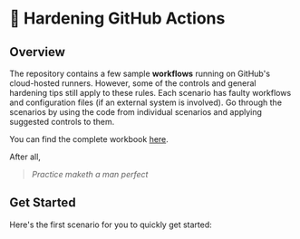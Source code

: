 # 👋 Hardening GitHub Actions

## Overview

The repository contains a few sample **workflows** running on GitHub's cloud-hosted runners. However, some of the controls and general hardening tips still apply to these rules. Each scenario has faulty workflows and configuration files (if an external system is involved). Go through the scenarios by using the code from individual scenarios and applying suggested controls to them.&#x20;

You can find the complete workbook [here](https://syed-hasan.gitbook.io/hardening-github-actions/).

After all,

> _Practice maketh a man perfect_

## Get Started

Here's the first scenario for you to quickly get started:
